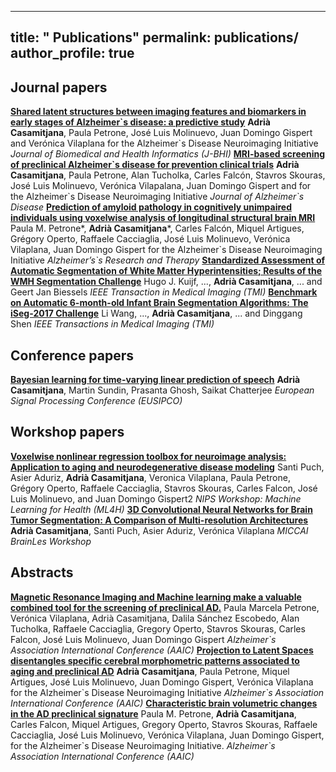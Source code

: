 ---
title: " Publications"
permalink: publications/
author_profile: true
 ---



## Journal papers

<b>[Shared latent structures between imaging features and biomarkers in early stages of Alzheimer\`s disease: a predictive study](https://acasamitjana.github.io/personal-webpage-jekyll/2019-JBHI-Shared.md)</b>
<b>Adrià Casamitjana</b>, Paula Petrone, José Luis Molinuevo, Juan Domingo Gispert and Verónica Vilaplana for the Alzheimer\`s Disease Neuroimaging Initiative
<i>Journal of Biomedical and Health Informatics (J-BHI)</i>
<b>[MRI-based screening of preclinical Alzheimer\`s disease for prevention clinical trials](https://acasamitjana.github.io/personal-webpage-jekyll/2018-JAD-MRI-based.md)</b>
<b>Adrià Casamitjana</b>, Paula Petrone, Alan Tucholka, Carles Falcón, Stavros Skouras, José Luis Molinuevo, Verónica Vilapalana, Juan Domingo Gispert and for the Alzheimer\`s Disease Neuroimaging Initiative
<i>Journal of Alzheimer\`s Disease</i>
<b>[Prediction of amyloid pathology in cognitively unimpaired individuals using voxelwise analysis of longitudinal structural brain MRI ](https://acasamitjana.github.io/personal-webpage-jekyll/2019-ART-Prediction.md)</b>
Paula M. Petrone\*, <b>Adrià Casamitjana</b>\*, Carles Falcón, Miquel Artigues, Grégory Operto, Raffaele Cacciaglia, José Luis Molinuevo, Verónica Vilaplana, Juan Domingo Gispert for the Alzheimer\`s Disease Neuroimaging Initiative
<i>Alzheimer’s\`s Research and Therapy</i>
<b>[Standardized Assessment of Automatic Segmentation of White Matter Hyperintensities; Results of the WMH Segmentation Challenge](https://acasamitjana.github.io/personal-webpage-jekyll/2019-TMIa-Standardized.md)</b>
Hugo J. Kuijf, ..., <b>Adrià Casamitjana</b>, ... and Geert Jan Biessels 
<i>IEEE Transaction in Medical Imaging (TMI)</i>
<b>[Benchmark on Automatic 6-month-old Infant Brain Segmentation Algorithms: The iSeg-2017 Challenge](https://acasamitjana.github.io/personal-webpage-jekyll/2019-TMIb-Benchmark.md)</b>
Li Wang, ..., <b>Adrià Casamitjana</b>, ... and Dinggang Shen
<i>IEEE Transactions in Medical Imaging (TMI)</i>


## Conference papers

<b>[Bayesian learning for time-varying linear prediction of speech](https://acasamitjana.github.io/personal-webpage-jekyll/2015-EUSIPCO-Bayesian.md)</b>
<b>Adrià Casamitjana</b>, Martin Sundin, Prasanta Ghosh, Saikat Chatterjee
<i>European Signal Processing Conference (EUSIPCO)</i>


## Workshop papers

<b>[Voxelwise nonlinear regression toolbox for neuroimage analysis: Application to aging and neurodegenerative disease modeling](https://acasamitjana.github.io/personal-webpage-jekyll/2017-NIPS-Voxelwise.md)</b>
Santi Puch, Asier Aduriz, <b>Adrià Casamitjana</b>, Veronica Vilaplana, Paula Petrone, Grégory Operto, Raffaele Cacciaglia, Stavros Skouras, Carles Falcon, José Luis Molinuevo, and Juan Domingo Gispert2 
<i>NIPS Workshop: Machine Learning for Health (ML4H)</i>
<b>[3D Convolutional Neural Networks for Brain Tumor Segmentation: A Comparison of Multi-resolution Architectures](https://acasamitjana.github.io/personal-webpage-jekyll/2016-MICCAI-3DCNN.md)</b>
<b>Adrià Casamitjana</b>, Santi Puch, Asier Aduriz, Verónica Vilaplana
<i>MICCAI BrainLes Workshop</i>


## Abstracts 

<b>[Magnetic Resonance Imaging and Machine learning make a valuable combined tool for the screening of preclinical AD.](https://acasamitjana.github.io/personal-webpage-jekyll/2017-AAIC-Magnetic.md)</b>
Paula Marcela Petrone, Verónica Vilaplana, Adrià Casamitjana, Dalila Sánchez Escobedo, Alan Tucholka, Raffaele Cacciaglia, Gregory Operto, Stavros Skouras, Carles Falcon, José Luis Molinuevo, Juan Domingo Gispert
<i>Alzheimer\`s Association International Conference (AAIC)</i>
<b>[Projection to Latent Spaces disentangles specific cerebral morphometric patterns associated to aging and preclinical AD](https://acasamitjana.github.io/personal-webpage-jekyll/2018-AAIC-Projection.md)</b>
<b>Adrià Casamitjana</b>, Paula Petrone, Miquel Artigues, José Luis Molinuevo, Juan Domingo Gispert, Verónica Vilaplana for the Alzheimer\`s Disease Neuroimaging Initiative
<i>Alzheimer\`s Association International Conference (AAIC)</i>
<b>[Characteristic brain volumetric changes in the AD preclinical signature](https://acasamitjana.github.io/personal-webpage-jekyll/2018-AAIC-Characteristic.md)</b>
Paula M. Petrone, <b>Adrià Casamitjana</b>, Carles Falcon, Miquel Artigues, Gregory Operto, Stavros Skouras, Raffaele Cacciaglia, José Luis Molinuevo, Verónica Vilaplana, Juan Domingo Gispert, for the Alzheimer\`s Disease Neuroimaging Initiative.
<i>Alzheimer\`s Association International Conference (AAIC) </i>
